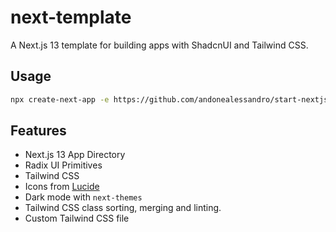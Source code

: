 # next-template

A Next.js 13 template for building apps with ShadcnUI and Tailwind CSS.

## Usage

```bash
npx create-next-app -e https://github.com/andonealessandro/start-nextjs-shadcn-ui.git
```

## Features

- Next.js 13 App Directory
- Radix UI Primitives
- Tailwind CSS
- Icons from [Lucide](https://lucide.dev)
- Dark mode with `next-themes`
- Tailwind CSS class sorting, merging and linting.
- Custom Tailwind CSS file
